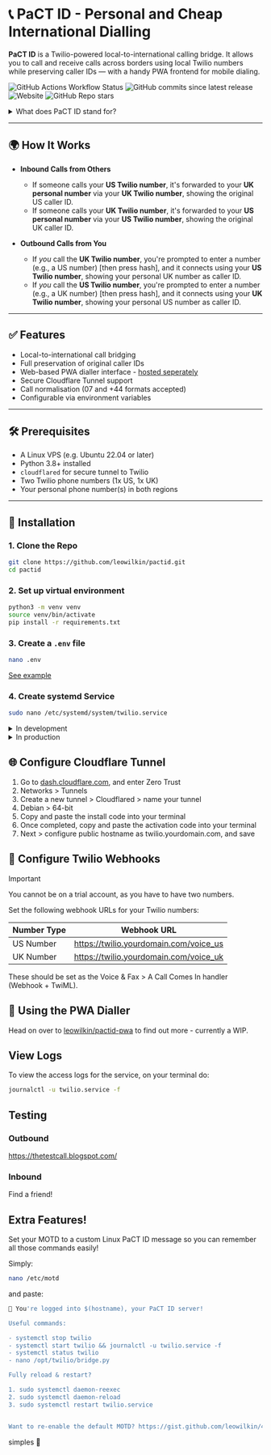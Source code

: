 # 📞 PaCT ID - Personal and Cheap International Dialling

**PaCT ID** is a Twilio-powered local-to-international calling bridge. It allows you to call and receive calls across borders using local Twilio numbers while preserving caller IDs — with a handy PWA frontend for mobile dialing.

![GitHub Actions Workflow Status](https://img.shields.io/github/actions/workflow/status/leowilkin/pact-id/python.yml)
![GitHub commits since latest release](https://img.shields.io/github/commits-since/leowilkin/pact-id/latest)
![Website](https://img.shields.io/website?url=https%3A%2F%2Ftwilio.alphabetise.xyz%2Fstatus)
![GitHub Repo stars](https://img.shields.io/github/stars/leowilkin/pact-id)



<details>

<summary>What does PaCT ID stand for?</summary>

**P**robably **C**heaper **T**o **I**nternationally **D**ial

Ironically, it's actually much cheaper. From 'research', Leo found that it costs like £0.025 per minute going from a UK -> US, and his data plan is like £0.13 a minute, so _big savings_.

Someone's probably going to reverse engineer my server and find all my numbers, so it'll end out to be more expensive when they f me with twilio bills.
</details>

---

## 🌍 How It Works

- **Inbound Calls from Others**  
  - If someone calls your **US Twilio number**, it's forwarded to your **UK personal number** via your **UK Twilio number**, showing the original US caller ID.
  - If someone calls your **UK Twilio number**, it's forwarded to your **US personal number** via your **US Twilio number**, showing the original UK caller ID.

- **Outbound Calls from You**  
  - If _you_ call the **UK Twilio number**, you're prompted to enter a number (e.g., a US number) [then press hash], and it connects using your **US Twilio number**, showing your personal UK number as caller ID.
  - If _you_ call the **US Twilio number**, you're prompted to enter a number (e.g., a UK number) [then press hash], and it connects using your **UK Twilio number**, showing your personal US number as caller ID.

---

## ✅ Features

- Local-to-international call bridging
- Full preservation of original caller IDs
- Web-based PWA dialler interface - [hosted seperately](https://github.com/leowilkin/pactid-pwa)
- Secure Cloudflare Tunnel support
- Call normalisation (07 and +44 formats accepted)
- Configurable via environment variables

---

## 🛠 Prerequisites

- A Linux VPS (e.g. Ubuntu 22.04 or later)
- Python 3.8+ installed
- `cloudflared` for secure tunnel to Twilio
- Two Twilio phone numbers (1x US, 1x UK)
- Your personal phone number(s) in both regions

---

## 🔧 Installation

### 1. Clone the Repo

```bash
git clone https://github.com/leowilkin/pactid.git
cd pactid
```

### 2. Set up virtual environment

```bash
python3 -m venv venv
source venv/bin/activate
pip install -r requirements.txt
```

### 3. Create a `.env` file

```bash
nano .env
```

[See example](https://github.com/leowilkin/pactid/blob/main/.env.example)

### 4. Create systemd Service

```bash
sudo nano /etc/systemd/system/twilio.service
```

<details>
<summary>In development</summary>


In that crispy new file, paste [this weird ass code](https://github.com/leowilkin/pactid/blob/main/systemd/python.ini) in, and apparently it makes it run automatically which is pretty neat.

Then hit it with an enable & start

```bash
sudo systemctl daemon-reexec
sudo systemctl daemon-reload
sudo systemctl enable twilio
sudo systemctl start twilio
```
</details>

<details>
<summary>In production</summary>


"Apparently" using Flask servers in prod isn't such a good idea, so when you're running it for realsies, use [this systemd file](https://github.com/leowilkin/pactid/blob/main/systemd/gunicorn.ini)

Then hit it with an refresh

```bash
sudo systemctl daemon-reexec
sudo systemctl daemon-reload
sudo systemctl refresh twilio
```
</details>



## 🌐 Configure Cloudflare Tunnel

1. Go to [dash.cloudflare.com](dash.cloudflare.com), and enter Zero Trust
2. Networks > Tunnels
3. Create a new tunnel > Cloudflared > name your tunnel
4. Debian > 64-bit
5. Copy and paste the install code into your terminal
6. Once completed, copy and paste the activation code into your terminal
7. Next > configure public hostname as twilio.yourdomain.com, and save

## 🔁 Configure Twilio Webhooks

> [!IMPORTANT]  
> You cannot be on a trial account, as you have to have two numbers.

Set the following webhook URLs for your Twilio numbers:

| Number Type |               Webhook URL              |
|-------------|:--------------------------------------:|
| US Number   | https://twilio.yourdomain.com/voice_us |
| UK Number   | https://twilio.yourdomain.com/voice_uk |

These should be set as the Voice & Fax > A Call Comes In handler (Webhook + TwiML).

## 📱 Using the PWA Dialler

Head on over to [leowilkin/pactid-pwa](github.com/leowilkin/pactid-pwa) to find out more - currently a WIP.

## View Logs

To view the access logs for the service, on your terminal do:

```bash
journalctl -u twilio.service -f
```

## Testing

### Outbound

https://thetestcall.blogspot.com/

### Inbound

Find a friend!

## Extra Features!

Set your MOTD to a custom Linux PaCT ID message so you can remember all those commands easily!

Simply:

```bash
nano /etc/motd
```

and paste:

```bash
👋 You're logged into $(hostname), your PaCT ID server!

Useful commands:

- systemctl stop twilio
- systemctl start twilio && journalctl -u twilio.service -f
- systemctl status twilio
- nano /opt/twilio/bridge.py

Fully reload & restart?

1. sudo systemctl daemon-reexec
2. sudo systemctl daemon-reload
3. sudo systemctl restart twilio.service


Want to re-enable the default MOTD? https://gist.github.com/leowilkin/483f3968681a78f4f8eabf11228209f0
```

simples 🤌
